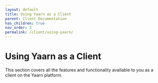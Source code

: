 ```yaml
---
layout: default
title: Using Yaarn as a Client
parent: Client Documentation
has_children: true
nav_order: 3
permalink: /client/using-yaarn/
---
```


# Using Yaarn as a Client

This section covers all the features and functionality available to you as a client on the Yaarn platform.
